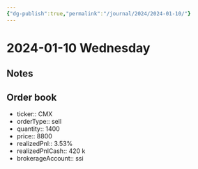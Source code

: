 ```yaml
---
{"dg-publish":true,"permalink":"/journal/2024/2024-01-10/"}
---
```


# 2024-01-10 Wednesday

## Notes

## Order book

- ticker:: CMX
- orderType:: sell
- quantity:: 1400
- price:: 8800
- realizedPnl:: 3.53%
- realizedPnlCash:: 420 k
- brokerageAccount:: ssi
